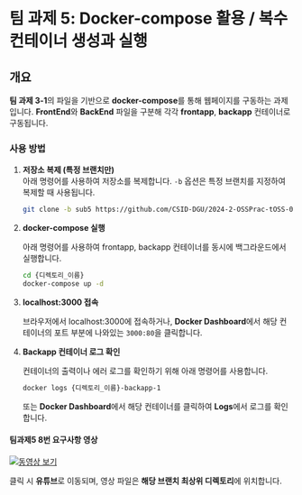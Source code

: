 # 팀 과제 5: Docker-compose 활용 / 복수 컨테이너 생성과 실행

## 개요
**팀 과제 3-1**의 파일을 기반으로 **docker-compose**를 통해 웹페이지를 구동하는 과제입니다.
**FrontEnd**와 **BackEnd** 파일을 구분해 각각 **frontapp**, **backapp** 컨테이너로 구동됩니다.

### 사용 방법

1. **저장소 복제 (특정 브랜치만)**  
   아래 명령어를 사용하여 저장소를 복제합니다. `-b` 옵션은 특정 브랜치를 지정하여 복제할 때 사용됩니다.

   ```bash
   git clone -b sub5 https://github.com/CSID-DGU/2024-2-OSSPrac-tOSS-06 {디렉토리_이름}

2. **docker-compose 실행**

   아래 명령어를 사용하여 frontapp, backapp 컨테이너를 동시에 백그라운드에서 실행합니다.

   ```bash
   cd {디렉토리_이름}
   docker-compose up -d

4. **localhost:3000 접속**

   브라우저에서 localhost:3000에 접속하거나, **Docker Dashboard**에서 해당 컨테이너의 포트 부분에 나와있는 `3000:80`을 클릭합니다.

6. **Backapp 컨테이너 로그 확인**

   컨테이너의 출력이나 에러 로그를 확인하기 위해 아래 명령어를 사용합니다.

   ```bash
   docker logs {디렉토리_이름}-backapp-1
   ```
   또는 **Docker Dashboard**에서 해당 컨테이너를 클릭하여 **Logs**에서 로그를 확인합니다.

#### 팀과제5 8번 요구사항 영상

[![동영상 보기](https://img.youtube.com/vi/1FV6s39ObU0/0.jpg)](https://youtu.be/1FV6s39ObU0)

클릭 시 **유튜브**로 이동되며, 영상 파일은 **해당 브랜치 최상위 디렉토리**에 위치합니다.

